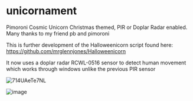 # unicornament
Pimoroni Cosmic Unicorn Christmas themed, PIR or Doplar Radar enabled.
Many thanks to my friend pb and pimoroni
 
This is further development of the Halloweenicorn script found here: https://github.com/mrglennjones/Halloweenicorn

It now uses a doplar radar RCWL-0516 sensor to detect human movement which works through windows unlike the previous PIR sensor

![714UAeTe7NL](https://github.com/mrglennjones/unicornament/assets/78789353/bf40eca1-23bb-4bb0-afda-35baca1e9d4b)


![image](https://github.com/mrglennjones/unicornament/assets/78789353/39813e43-cab4-4ae0-bbfc-9bdcb48f5222)

